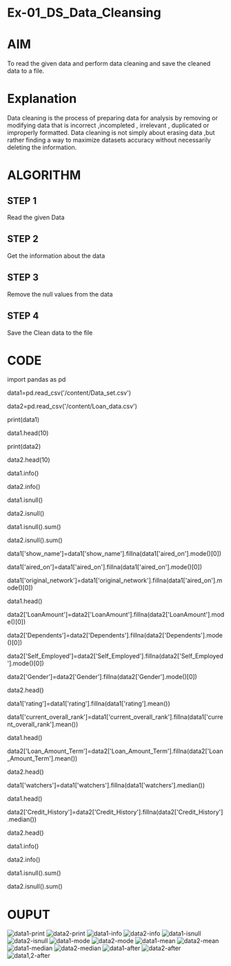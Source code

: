 # Ex-01_DS_Data_Cleansing
# AIM
To read the given data and perform data cleaning and save the cleaned data to a file.

# Explanation
Data cleaning is the process of preparing data for analysis by removing or modifying data that is incorrect ,incompleted , irrelevant , duplicated or improperly formatted. Data cleaning is not simply about erasing data ,but rather finding a way to maximize datasets accuracy without necessarily deleting the information.

# ALGORITHM
## STEP 1
Read the given Data

## STEP 2
Get the information about the data

## STEP 3
Remove the null values from the data

## STEP 4
Save the Clean data to the file

# CODE
import pandas as pd

data1=pd.read_csv('/content/Data_set.csv')

data2=pd.read_csv('/content/Loan_data.csv')

print(data1)

data1.head(10)


print(data2)

data2.head(10)


data1.info()

data2.info()


data1.isnull()

data2.isnull()


data1.isnull().sum()

data2.isnull().sum()


data1['show_name']=data1['show_name'].fillna(data1['aired_on'].mode()[0])

data1['aired_on']=data1['aired_on'].fillna(data1['aired_on'].mode()[0])

data1['original_network']=data1['original_network'].fillna(data1['aired_on'].mode()[0])

data1.head()


data2['LoanAmount']=data2['LoanAmount'].fillna(data2['LoanAmount'].mode()[0])

data2['Dependents']=data2['Dependents'].fillna(data2['Dependents'].mode()[0])

data2['Self_Employed']=data2['Self_Employed'].fillna(data2['Self_Employed'].mode()[0])

data2['Gender']=data2['Gender'].fillna(data2['Gender'].mode()[0])

data2.head()


data1['rating']=data1['rating'].fillna(data1['rating'].mean())

data1['current_overall_rank']=data1['current_overall_rank'].fillna(data1['current_overall_rank'].mean())

data1.head()


data2['Loan_Amount_Term']=data2['Loan_Amount_Term'].fillna(data2['Loan_Amount_Term'].mean())

data2.head()


data1['watchers']=data1['watchers'].fillna(data1['watchers'].median())

data1.head()


data2['Credit_History']=data2['Credit_History'].fillna(data2['Credit_History'].median())

data2.head()


data1.info()

data2.info()


data1.isnull().sum()

data2.isnull().sum()

# OUPUT
![data1-print](https://user-images.githubusercontent.com/87276633/226176406-1ba6ec94-e809-4251-a60a-a64733d78f47.png)
![data2-print](https://user-images.githubusercontent.com/87276633/226176455-600b37ee-23f2-4eb8-8154-da20d055a69f.png)
![data1-info](https://user-images.githubusercontent.com/87276633/226177223-2b9545a6-edb2-4df1-9e68-3e7961ecb4a8.png)
![data2-info](https://user-images.githubusercontent.com/87276633/226176719-24af8e3c-b1f8-441f-a7c3-cc91f9896110.png)
![data1-isnull](https://user-images.githubusercontent.com/87276633/226177234-3697b016-76e4-4ac2-94c9-1b19830242da.png)
![data2-isnull](https://user-images.githubusercontent.com/87276633/226176737-cb399615-63ae-43f2-9f8d-f683e2d11732.png)
![data1-mode](https://user-images.githubusercontent.com/87276633/226177264-df351645-cf94-4053-86d5-134879256a8b.png)
![data2-mode](https://user-images.githubusercontent.com/87276633/226177273-0952f6d2-5eb7-4fc0-a3a4-441dfe9ede06.png)
![data1-mean](https://user-images.githubusercontent.com/87276633/226177287-bfea14ce-46b4-4486-8fbf-0f88d44a7059.png)
![data2-mean](https://user-images.githubusercontent.com/87276633/226177295-b6e21b57-1133-4b43-bd63-48f3c8cce722.png)
![data1-median](https://user-images.githubusercontent.com/87276633/226177316-b20fa90c-99a7-4205-a0b0-057e320a3312.png)
![data2-median](https://user-images.githubusercontent.com/87276633/226177333-c6ed1cac-c42f-4bbf-87fd-b6f588bbf653.png)
![data1-after](https://user-images.githubusercontent.com/87276633/226177340-c79adb12-1dab-4c0b-bfac-5f439ea61449.png)
![data2-after](https://user-images.githubusercontent.com/87276633/226177352-67d16a46-35c3-4200-8e9a-cfcbf6237190.png)
![data1,2-after](https://user-images.githubusercontent.com/87276633/226177360-874eb2b2-b682-43c5-b89f-2d4792db6360.png)








